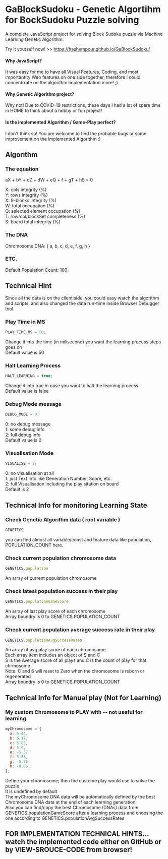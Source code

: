 # GaBlockSudoku - Genetic Algortihm for BockSudoku Puzzle solving

A complete JavaScript project for solving Block Sudoku puzzle via Machine Learning Genetic Algorithm.

Try it yourself now! >> https://hashempour.github.io/GaBlockSudoku/ 


#### Why JavaScript?
  It was easy for me to have all Visual Features, Coding, and most importantlty Web features on one side together, therefore I could concentrrate on the algorithm implementation more! ;)
  
#### Why Genetic Algorithm project?
  Why not! Due to COVID-19 restrictions, these days I had a lot of spare time in HOME to think about a hobby or fun project!
  
#### Is the implemented Algorithm / Game-Play perfect?
  I don't think so! You are welcome to find the probable bugs or some improvement on the implemented Algorithm :)


## Algorithm

### The equation
  aX + bY + cZ + dW + eQ + f + gT + hS = 0
  
  X: cols integrity (%)  
  Y: rows integrity (%)  
  X: 9-blocks integrity (%)  
  W: total occupation (%)  
  Q: selected element occupation (%)  
  T: row/col/blockSet completeness (%)    
  S: board total integrity (%)
  
### The DNA
  Chromosome DNA: { a, b, c, d, e, f, g, h }
  
### ETC.
  Default Population Count: 100
  
  
## Technical Hint

Since all the data is on the client side, you could easy watch the algorithm and scripts, and also changed the data run-time inside Browser Debugger tool.

### Play Time in MS
  ```javascript
  PLAY_TIME_MS = 50;
  ```
  Change it into the time (in milisecond) you want the learning process steps goes on  
  Default value is 50  
    
### Halt Learning Process
  ```javascript
  HALT_LEARNING = true;
  ```
  Change it into true in case you want to halt the learning process  
  Default value is false  
  
### Debug Mode message
  ```javascript
  DEBUG_MODE = 0;
  ```
  0: no debug message  
  1: some debug info  
  2: full debug info  
  Default value is 0  
  
### Visualisation Mode
  ```javascript
  VISUALISE = 2;
  ````
  0: no visualisation at all  
  1: just Text Info like Generation Number, Score, etc.  
  2: full Visualisation including the play sitation on board  
  Default is 2  
  

## Technical Info for monitoring Learning State

### Check Genetic Algorithm data ( root variable )
  ```javascript
  GENETICS
  ```
  you can find almost all variable/const and feature data like population, POPULATION_COUNT here.
  


### Check current population chromosome data
  ```javascript
  GENETICS.population
  ```
  An array of current population chromosome  
  
### Check latest population success in their play
  ```javascript
  GENETICS.populationGameScore
  ```
  An array of last play score of each chromosome  
  Array boundry is 0 to GENETICS.POPULATION_COUNT  

### Check current population average success rate in their play
  ```javascript
  GENETICS.populationAvgSuccessRates
  ```
  An array of avg play score of each chromosome  
  Each array item includes an object of S and C  
  S is the Average score of all plays and C is the count of play for that chrmosome  
  Note: C and S will reset to Zero when the chromosome is reborn or regenerated  
  Array boundry is 0 to GENETICS.POPULATION_COUNT  


## Technical Info for Manual play (Not for Learning)
 
### My custom Chromosome to PLAY with -- not useful for learning
  ```javascript
  myChromosome = { 
    a: 5.44,
    b: 6.17,
    c: 5.85,
    d: 3.9,
    e: -5.37,
    f: 3.53,
    g: -5.76,
    h: -0.66,
  };
  ```
  Define your chromosome; then the custome play would use to solve the puzzle  
  It is undefined by default  
  The myChromosome DNA data will be automatically defined by the best Chromosome DNA data at the end of each learning generation.  
  Also you can find/copy the best Chromosome (DNAs) data from GENETICS.populationGameScore after a learning process and choosing the one according to GENETICS.populationAvgSuccessRates  


## FOR IMPLEMENTATION TECHNICAL HINTS... watch the implemented code either on GitHub or by VIEW-SROUCE-CODE from browser!
